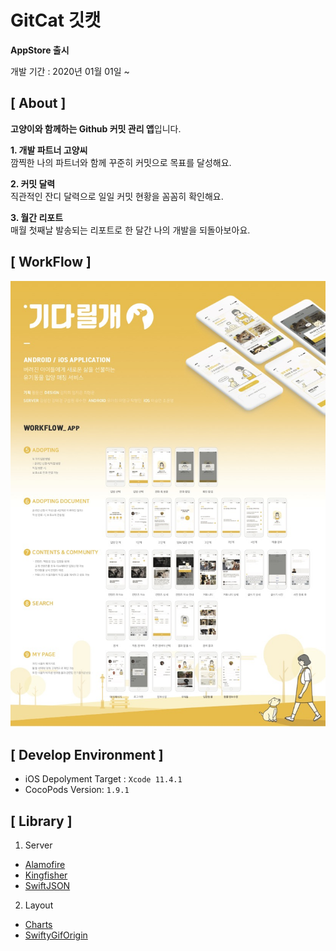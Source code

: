 # GitCat 깃캣

**AppStore 출시**

개발 기간 : 2020년 01월 01일 ~ 


## [ About ]

**고양이와 함께하는 Github 커밋 관리 앱**입니다.

**1. 개발 파트너 고양씨** <br>
깜찍한 나의 파트너와 함께 꾸준히 커밋으로 목표를 달성해요. 

**2. 커밋 달력** <br>
직관적인 잔디 달력으로 일일 커밋 현황을 꼼꼼히 확인해요.

**3. 월간 리포트** <br>
매월 첫째날 발송되는 리포트로 한 달간 나의 개발을 되돌아보아요.

## [ WorkFlow ]             

![workflow](https://github.com/Choyoonyoung98/APPJAM2019_Refactoring/blob/master/WorkFlow.jpg)


## [ Develop Environment ]
- iOS Depolyment Target : `Xcode 11.4.1`
- CocoPods Version:  `1.9.1`


## [ Library ]

1. Server
- [Alamofire](https://github.com/Alamofire/Alamofire)
- [Kingfisher](https://github.com/onevcat/Kingfisher)
- [SwiftJSON](https://github.com/SwiftyJSON/SwiftyJSON)

2. Layout
- [Charts](https://github.com/danielgindi/Charts)
- [SwiftyGifOrigin](https://github.com/swiftgif/SwiftGif)


